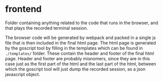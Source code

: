 frontend
========

Folder containing anything related to the code that runs in the browser, and that plays the
recorded terminal session.

The browser code will be generated by webpack and packed in a single js file that is then included
in the final html page. The html page is generated by the goscript tool by filling in the templates
which can be found in `./templates/` folder. These contain the header and footer of the final html
page. Header and footer are probably misnomers, since they are in this case just as the first part
of the html and the last part of the html, between which the goscript tool will just dump the
recorded session, as a json javascript object.

